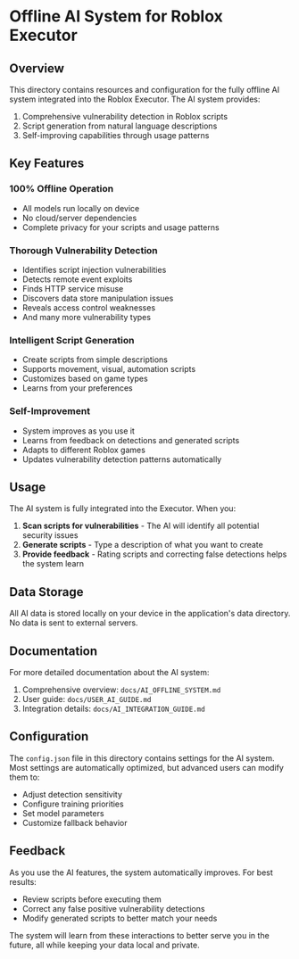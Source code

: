 # Offline AI System for Roblox Executor

## Overview

This directory contains resources and configuration for the fully offline AI system integrated into the Roblox Executor. The AI system provides:

1. Comprehensive vulnerability detection in Roblox scripts
2. Script generation from natural language descriptions
3. Self-improving capabilities through usage patterns

## Key Features

### 100% Offline Operation
- All models run locally on device
- No cloud/server dependencies
- Complete privacy for your scripts and usage patterns

### Thorough Vulnerability Detection
- Identifies script injection vulnerabilities
- Detects remote event exploits
- Finds HTTP service misuse
- Discovers data store manipulation issues
- Reveals access control weaknesses
- And many more vulnerability types

### Intelligent Script Generation
- Create scripts from simple descriptions
- Supports movement, visual, automation scripts
- Customizes based on game types
- Learns from your preferences

### Self-Improvement
- System improves as you use it
- Learns from feedback on detections and generated scripts
- Adapts to different Roblox games
- Updates vulnerability detection patterns automatically

## Usage

The AI system is fully integrated into the Executor. When you:

1. **Scan scripts for vulnerabilities** - The AI will identify all potential security issues
2. **Generate scripts** - Type a description of what you want to create
3. **Provide feedback** - Rating scripts and correcting false detections helps the system learn

## Data Storage

All AI data is stored locally on your device in the application's data directory. No data is sent to external servers.

## Documentation

For more detailed documentation about the AI system:

1. Comprehensive overview: `docs/AI_OFFLINE_SYSTEM.md`
2. User guide: `docs/USER_AI_GUIDE.md`
3. Integration details: `docs/AI_INTEGRATION_GUIDE.md`

## Configuration

The `config.json` file in this directory contains settings for the AI system. Most settings are automatically optimized, but advanced users can modify them to:

- Adjust detection sensitivity
- Configure training priorities
- Set model parameters
- Customize fallback behavior

## Feedback

As you use the AI features, the system automatically improves. For best results:
- Review scripts before executing them
- Correct any false positive vulnerability detections
- Modify generated scripts to better match your needs

The system will learn from these interactions to better serve you in the future, all while keeping your data local and private.
